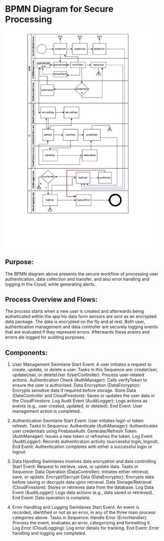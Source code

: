 # **BPMN Diagram for Secure Processing**

![BPMN Secure Process](/images/BPMN-swimlane-iulian.jpg)

## Purpose:

The BPMN diagram above presents the secure workflow of processing user authentication, data collection and transfer, and also error handling and logging in the Cloud, while generating alerts.

## Process Overview and Flows:
The process starts when a new user is created and afterwards being autheticated within the app his data form sensors are sent as an encrypted data package. The data is encrypted on the fly and at rest. Both user, authentication management and data controller are securely logging events that are evaluated if they represent errors. Afterwards these events and errors ale logged for auditing purposes.

## Components:

1. User Management Swimlane 
Start Event: A user initiates a request to create, update, or delete a user.
Tasks in this Sequence are:
createUser, updateUser, or deleteUser (UserController): Process user-related actions.
Authentication Check (AuthManager): Calls verifyToken to ensure the user is authorized.
Data Encryption (DataEncryptor): Encrypts sensitive data if required before storage.
Store Data (DataController and CloudFirestore): Saves or updates the user data in the CloudFirestore.
Log Audit Event (AuditLogger): Logs actions as events (e.g., user created, updated, or deleted).
End Event: User management action is completed..

2. Authentication Swimlane
Start Event: User initiates login or token refresh.
Tasks in Sequence:
Authenticate (AuthManager): Authenticates user credentials using FirebaseAuth.
Generate/Refresh Token (AuthManager): Issues a new token or refreshes the token.
Log Event (AuditLogger): Records authentication activity (successful login, logout).
End Event: Authentication completes with either a successful login or logout.

3. Data Handling Swimlanes involves data encryption and data controlling
Start Event: Request to retrieve, save, or update data.
Tasks in Sequence:
Data Operation (DataController): Initiates either retrieval, save, or update.
Encrypt/Decrypt Data (DataEncryptor): Encrypts data before saving or decrypts data upon retrieval.
Data Storage/Retrieval (CloudFirestore): Stores or retrieves data from the database.
Log Data Event (AuditLogger): Logs data actions (e.g., data saved or retrieved).
End Event: Data operation is complete.

4. Error Handling and Logging Swimlanes
Start Event: An event is recorded, identified or not as an error, in any of the three main process categories above.
Tasks in Sequence:
Handle Error (ErrorHandler): Process the event, evaluates an error, categorizing and formatting it.
Log Error (CloudLogging): Log error details for tracking.
End Event: Error handling and logging are completed.